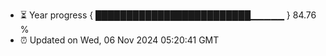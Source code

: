 - ⏳ Year progress { █████████████████████████▁▁▁▁▁ } 84.76 %
- ⏰ Updated on Wed, 06 Nov 2024 05:20:41 GMT

